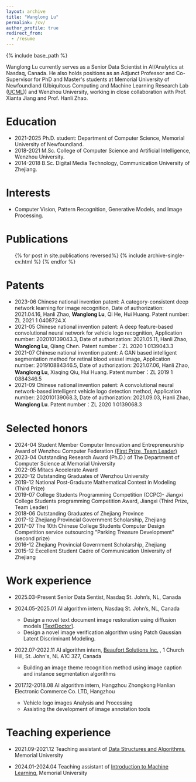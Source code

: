 ```yaml
---
layout: archive
title: "Wanglong Lu"
permalink: /cv/
author_profile: true
redirect_from:
  - /resume
---
```


{% include base_path %}

Wanglong Lu currently serves as a Senior Data Scientist in AI/Analytics at Nasdaq, Canada. 
He also holds positions as an Adjunct Professor and Co-Supervisor for PhD and Master's students at Memorial University of Newfoundland (Ubiquitous Computing and Machine Learning Research Lab ([UCML](https://sites.google.com/view/ucmi/home))) and Wenzhou University, working in close collaboration with Prof. Xianta Jiang and Prof. Hanli Zhao.

<!-- I am a Ph.D. student at Ubiquitous Computing and Machine Learning Research Lab ([UCML](https://sites.google.com/view/ucmi/home)), Memorial University of Newfoundland. -->

Education
======
* 2021-2025 Ph.D. student: Department of Computer Science, Memorial University of Newfoundland.
* 2018-2021 M.Sc. College of Computer Science and Artificial Intelligence, Wenzhou University.
* 2014-2018 B.Sc. Digital Media Technology, Communication University of Zhejiang.

Interests
======
* Computer Vision, Pattern Recognition, Generative Models, and Image Processing.

Publications
======
<ul>{% for post in site.publications reversed%}
    {% include archive-single-cv.html %}
  {% endfor %}</ul>

Patents
======
* 2023-06 Chinese national invention patent: A category-consistent deep network learning for image recognition, Date of authorization: 2021.04.16, Hanli Zhao, **Wanglong Lu**, Qi He, Hui Huang. Patent number: ZL 2021 1 0408724.X 
* 2021-05 Chinese national invention patent: A deep feature-based convolutional neural network for vehicle logo recognition, Application number: 202010139043.3, Date of authorization: 2021.05.11, Hanli Zhao, **Wanglong Lu**, Qiang Chen. Patent number：ZL 2020 1 0139043.3 
* 2021-07 Chinese national invention patent: A GAN based intelligent segmentation method for retinal blood vessel image, Application number: 201910884346.5, Date of authorization: 2021.07.06, Hanli Zhao, **Wanglong Lu**, Xiaqing Qiu, Hui Huang. Patent number：ZL 2019 1 0884346.5
* 2021-09 Chinese national invention patent: A convolutional neural network-based intelligent vehicle logo detection method, Application number: 202010139068.3, Date of authorization: 2021.09.03, Hanli Zhao, **Wanglong Lu**. Patent number：ZL 2020 1 0139068.3

Selected honors
======
* 2024-04 Student Member Computer Innovation and Entrepreneurship Award of Wenzhou Computer Federation [(First Prize, Team Leader)](https://mp.weixin.qq.com/s/ZGJO5GGNbLVd2j58XkXYvw)
* 2023-04 Outstanding Research Award (Ph.D.) of The Department of Computer Science at Memorial University
* 2022-05 Mitacs Accelerate Award
* 2020-12 Outstanding Graduates of Wenzhou University
* 2019-12 National Post-Graduate Mathematical Contest in Modeling (Third Prize)
* 2019-07 College Students Programming Competition (CCPC)- Jiangxi College Students programming Competition Award, Jiangxi (Third Prize, Team Leader)
* 2018-06 Outstanding Graduates of Zhejiang Province
  <!-- * 2018-06 Outstanding Graduates of Communication University of Zhejiang, China  -->
* 2017-12 Zhejiang Provincial Government Scholarship, Zhejiang
* 2017-07 The 10th Chinese College Students Computer Design Competition service outsourcing "Parking Treasure Development" (second prize)
* 2016-12 Zhejiang Provincial Government Scholarship, Zhejiang
* 2015-12 Excellent Student Cadre of Communication University of Zhejiang

Work experience
======
* 2025.03-Present Senior Data Sentist,  Nasdaq St. John’s, NL, Canada

* 2024.05-2025.01 AI algorithm intern,  Nasdaq St. John’s, NL, Canada
  * Design a novel text document image restoration using diffusion models [[TextDoctor]](https://arxiv.org/abs/2503.04021).
  * Design a novel image verification algorithm using Patch Gaussian Latent Discriminant Modeling.

* 2022.07-2022.11 AI algorithm intern, [Beaufort Solutions Inc.](https://www.beaufortsolutions.com/) , 1 Church Hill, St. John's, NL A1C 3Z7, Canada
  * Building an image theme recognition method using image caption and instance segmentation algorithms
 

* 2017.12-2018.08 AI algorithm intern, Hangzhou Zhongkong Hanlian Electronic Commerce Co. LTD, Hangzhou
  * Vehicle logo images Analysis and Processing
  * Assisting the development of image annotation tools






<!--* Fall 2015: Research Assistant
  * Github University
  * Duties included: Merging pull requests
  * Supervisor: Professor Hub -->

Teaching experience
======
* 2021.09-2021.12 Teaching assistant of [Data Structures and Algorithms](https://www.mun.ca/computerscience/undergraduates/courses/comp-2002-data-structures-and-algorithms/), Memorial University

* 2024.01-2024.04 Teaching assistant of [Introduction to Machine Learning](https://www.mun.ca/computerscience/undergraduates/courses/comp-3202-introduction-to-machine-learning/), Memorial University


<!-- Talks
======
  <ul>{% for post in site.talks %}
    {% include archive-single-talk-cv.html %}
  {% endfor %}</ul>



Service and leadership
======
* Currently signed in to 43 different slack teams -->
